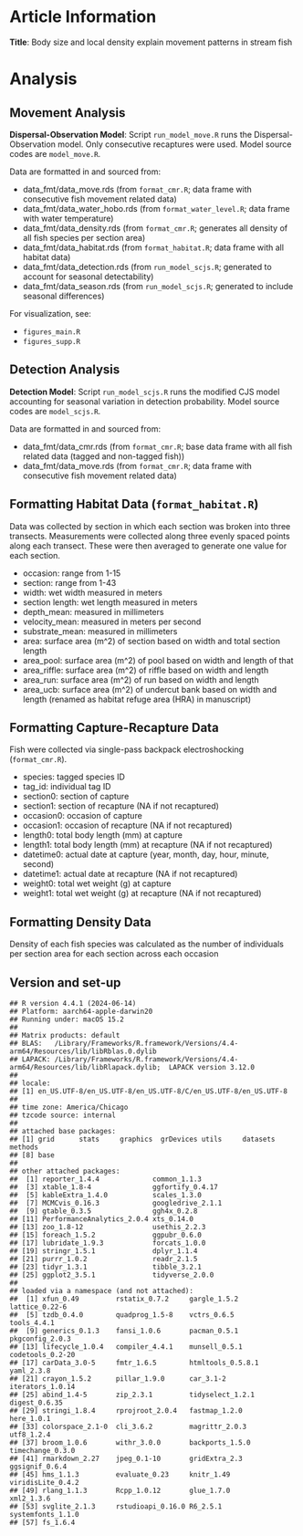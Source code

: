 # Article Information

**Title**: Body size and local density explain movement patterns in
stream fish

# Analysis

## Movement Analysis

**Dispersal-Observation Model**: Script `run_model_move.R` runs the
Dispersal-Observation model. Only consecutive recaptures were used.
Model source codes are `model_move.R`.

Data are formatted in and sourced from:

- data_fmt/data_move.rds (from `format_cmr.R`; data frame with
  consecutive fish movement related data)
- data_fmt/data_water_hobo.rds (from `format_water_level.R`; data
  frame with water temperature)
- data_fmt/data_density.rds (from `format_cmr.R`; generates all
  density of all fish species per section area)
- data_fmt/data_habitat.rds (from `format_habitat.R`; data frame
  with all habitat data)
- data_fmt/data_detection.rds (from `run_model_scjs.R`; generated
  to account for seasonal detectability)
- data_fmt/data_season.rds (from `run_model_scjs.R`; generated to
  include seasonal differences)

For visualization, see:

- `figures_main.R`
- `figures_supp.R`

## Detection Analysis

**Detection Model**: Script `run_model_scjs.R` runs the modified CJS
model accounting for seasonal variation in detection probability. Model
source codes are `model_scjs.R`.

Data are formatted in and sourced from:

- data_fmt/data_cmr.rds (from `format_cmr.R`; base data frame with
  all fish related data (tagged and non-tagged fish))
- data_fmt/data_move.rds (from `format_cmr.R`; data frame with
  consecutive fish movement related data)

## Formatting Habitat Data (`format_habitat.R`)

Data was collected by section in which each section was broken into
three transects. Measurements were collected along three evenly spaced
points along each transect. These were then averaged to generate one
value for each section.

- occasion: range from 1-15
- section: range from 1-43
- width: wet width measured in meters
- section length: wet length measured in meters
- depth_mean: measured in millimeters
- velocity_mean: measured in meters per second
- substrate_mean: measured in millimeters
- area: surface area (m^2) of section based on width and total section
  length
- area_pool: surface area (m^2) of pool based on width and length of
  that
- area_riffle: surface area (m^2) of riffle based on width and length
- area_run: surface area (m^2) of run based on width and length
- area_ucb: surface area (m^2) of undercut bank based on width and
  length (renamed as habitat refuge area (HRA) in manuscript)

## Formatting Capture-Recapture Data

Fish were collected via single-pass backpack electroshocking
(`format_cmr.R`).

- species: tagged species ID
- tag_id: individual tag ID
- section0: section of capture
- section1: section of recapture (NA if not recaptured)
- occasion0: occasion of capture
- occasion1: occasion of recapture (NA if not recaptured)
- length0: total body length (mm) at capture
- length1: total body length (mm) at recapture (NA if not recaptured)
- datetime0: actual date at capture (year, month, day, hour, minute,
  second)
- datetime1: actual date at recapture (NA if not recaptured)
- weight0: total wet weight (g) at capture
- weight1: total wet weight (g) at recapture (NA if not recaptured)

## Formatting Density Data

Density of each fish species was calculated as the number of individuals
per section area for each section across each occasion

## Version and set-up

    ## R version 4.4.1 (2024-06-14)
    ## Platform: aarch64-apple-darwin20
    ## Running under: macOS 15.2
    ## 
    ## Matrix products: default
    ## BLAS:   /Library/Frameworks/R.framework/Versions/4.4-arm64/Resources/lib/libRblas.0.dylib 
    ## LAPACK: /Library/Frameworks/R.framework/Versions/4.4-arm64/Resources/lib/libRlapack.dylib;  LAPACK version 3.12.0
    ## 
    ## locale:
    ## [1] en_US.UTF-8/en_US.UTF-8/en_US.UTF-8/C/en_US.UTF-8/en_US.UTF-8
    ## 
    ## time zone: America/Chicago
    ## tzcode source: internal
    ## 
    ## attached base packages:
    ## [1] grid      stats     graphics  grDevices utils     datasets  methods  
    ## [8] base     
    ## 
    ## other attached packages:
    ##  [1] reporter_1.4.4             common_1.1.3              
    ##  [3] xtable_1.8-4               ggfortify_0.4.17          
    ##  [5] kableExtra_1.4.0           scales_1.3.0              
    ##  [7] MCMCvis_0.16.3             googledrive_2.1.1         
    ##  [9] gtable_0.3.5               ggh4x_0.2.8               
    ## [11] PerformanceAnalytics_2.0.4 xts_0.14.0                
    ## [13] zoo_1.8-12                 usethis_2.2.3             
    ## [15] foreach_1.5.2              ggpubr_0.6.0              
    ## [17] lubridate_1.9.3            forcats_1.0.0             
    ## [19] stringr_1.5.1              dplyr_1.1.4               
    ## [21] purrr_1.0.2                readr_2.1.5               
    ## [23] tidyr_1.3.1                tibble_3.2.1              
    ## [25] ggplot2_3.5.1              tidyverse_2.0.0           
    ## 
    ## loaded via a namespace (and not attached):
    ##  [1] xfun_0.49         rstatix_0.7.2     gargle_1.5.2      lattice_0.22-6   
    ##  [5] tzdb_0.4.0        quadprog_1.5-8    vctrs_0.6.5       tools_4.4.1      
    ##  [9] generics_0.1.3    fansi_1.0.6       pacman_0.5.1      pkgconfig_2.0.3  
    ## [13] lifecycle_1.0.4   compiler_4.4.1    munsell_0.5.1     codetools_0.2-20 
    ## [17] carData_3.0-5     fmtr_1.6.5        htmltools_0.5.8.1 yaml_2.3.8       
    ## [21] crayon_1.5.2      pillar_1.9.0      car_3.1-2         iterators_1.0.14 
    ## [25] abind_1.4-5       zip_2.3.1         tidyselect_1.2.1  digest_0.6.35    
    ## [29] stringi_1.8.4     rprojroot_2.0.4   fastmap_1.2.0     here_1.0.1       
    ## [33] colorspace_2.1-0  cli_3.6.2         magrittr_2.0.3    utf8_1.2.4       
    ## [37] broom_1.0.6       withr_3.0.0       backports_1.5.0   timechange_0.3.0 
    ## [41] rmarkdown_2.27    jpeg_0.1-10       gridExtra_2.3     ggsignif_0.6.4   
    ## [45] hms_1.1.3         evaluate_0.23     knitr_1.49        viridisLite_0.4.2
    ## [49] rlang_1.1.3       Rcpp_1.0.12       glue_1.7.0        xml2_1.3.6       
    ## [53] svglite_2.1.3     rstudioapi_0.16.0 R6_2.5.1          systemfonts_1.1.0
    ## [57] fs_1.6.4
